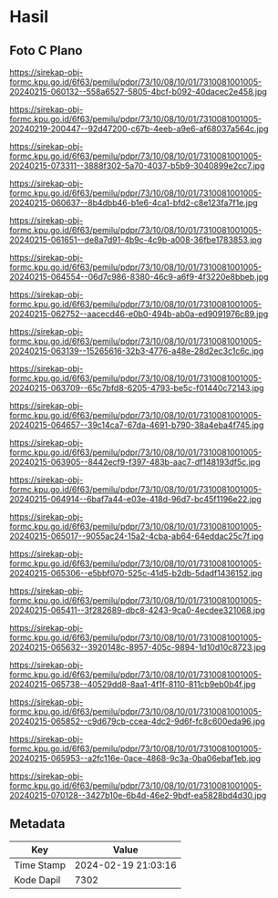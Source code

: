 # Hasil

## Foto C Plano

https://sirekap-obj-formc.kpu.go.id/6f63/pemilu/pdpr/73/10/08/10/01/7310081001005-20240215-060132--558a6527-5805-4bcf-b092-40dacec2e458.jpg

https://sirekap-obj-formc.kpu.go.id/6f63/pemilu/pdpr/73/10/08/10/01/7310081001005-20240219-200447--92d47200-c67b-4eeb-a9e6-af68037a564c.jpg

https://sirekap-obj-formc.kpu.go.id/6f63/pemilu/pdpr/73/10/08/10/01/7310081001005-20240215-073311--3888f302-5a70-4037-b5b9-3040899e2cc7.jpg

https://sirekap-obj-formc.kpu.go.id/6f63/pemilu/pdpr/73/10/08/10/01/7310081001005-20240215-060637--8b4dbb46-b1e6-4ca1-bfd2-c8e123fa7f1e.jpg

https://sirekap-obj-formc.kpu.go.id/6f63/pemilu/pdpr/73/10/08/10/01/7310081001005-20240215-061651--de8a7d91-4b9c-4c9b-a008-36fbe1783853.jpg

https://sirekap-obj-formc.kpu.go.id/6f63/pemilu/pdpr/73/10/08/10/01/7310081001005-20240215-064554--06d7c986-8380-46c9-a6f9-4f3220e8bbeb.jpg

https://sirekap-obj-formc.kpu.go.id/6f63/pemilu/pdpr/73/10/08/10/01/7310081001005-20240215-062752--aacecd46-e0b0-494b-ab0a-ed9091976c89.jpg

https://sirekap-obj-formc.kpu.go.id/6f63/pemilu/pdpr/73/10/08/10/01/7310081001005-20240215-063139--15265616-32b3-4776-a48e-28d2ec3c1c6c.jpg

https://sirekap-obj-formc.kpu.go.id/6f63/pemilu/pdpr/73/10/08/10/01/7310081001005-20240215-063709--65c7bfd8-6205-4793-be5c-f01440c72143.jpg

https://sirekap-obj-formc.kpu.go.id/6f63/pemilu/pdpr/73/10/08/10/01/7310081001005-20240215-064657--39c14ca7-67da-4691-b790-38a4eba4f745.jpg

https://sirekap-obj-formc.kpu.go.id/6f63/pemilu/pdpr/73/10/08/10/01/7310081001005-20240215-063905--8442ecf9-f397-483b-aac7-df148193df5c.jpg

https://sirekap-obj-formc.kpu.go.id/6f63/pemilu/pdpr/73/10/08/10/01/7310081001005-20240215-064914--6baf7a44-e03e-418d-96d7-bc45f1196e22.jpg

https://sirekap-obj-formc.kpu.go.id/6f63/pemilu/pdpr/73/10/08/10/01/7310081001005-20240215-065017--9055ac24-15a2-4cba-ab64-64eddac25c7f.jpg

https://sirekap-obj-formc.kpu.go.id/6f63/pemilu/pdpr/73/10/08/10/01/7310081001005-20240215-065306--e5bbf070-525c-41d5-b2db-5dadf1436152.jpg

https://sirekap-obj-formc.kpu.go.id/6f63/pemilu/pdpr/73/10/08/10/01/7310081001005-20240215-065411--3f282689-dbc8-4243-9ca0-4ecdee321068.jpg

https://sirekap-obj-formc.kpu.go.id/6f63/pemilu/pdpr/73/10/08/10/01/7310081001005-20240215-065632--3920148c-8957-405c-9894-1d10d10c8723.jpg

https://sirekap-obj-formc.kpu.go.id/6f63/pemilu/pdpr/73/10/08/10/01/7310081001005-20240215-065738--40529dd8-8aa1-4f1f-8110-811cb9eb0b4f.jpg

https://sirekap-obj-formc.kpu.go.id/6f63/pemilu/pdpr/73/10/08/10/01/7310081001005-20240215-065852--c9d679cb-ccea-4dc2-9d6f-fc8c600eda96.jpg

https://sirekap-obj-formc.kpu.go.id/6f63/pemilu/pdpr/73/10/08/10/01/7310081001005-20240215-065953--a2fc116e-0ace-4868-9c3a-0ba06ebaf1eb.jpg

https://sirekap-obj-formc.kpu.go.id/6f63/pemilu/pdpr/73/10/08/10/01/7310081001005-20240215-070128--3427b10e-6b4d-46e2-9bdf-ea5828bd4d30.jpg


## Metadata

| Key        | Value               |
| ---------- | ------------------- |
| Time Stamp | 2024-02-19 21:03:16 |
| Kode Dapil | 7302                |



